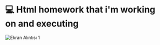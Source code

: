 # 💻 Html homework that i'm working on and executing
![Ekran Alıntısı 1](https://user-images.githubusercontent.com/109678256/219954051-ef2536e9-33a1-4617-8e58-bb734869851e.PNG)
